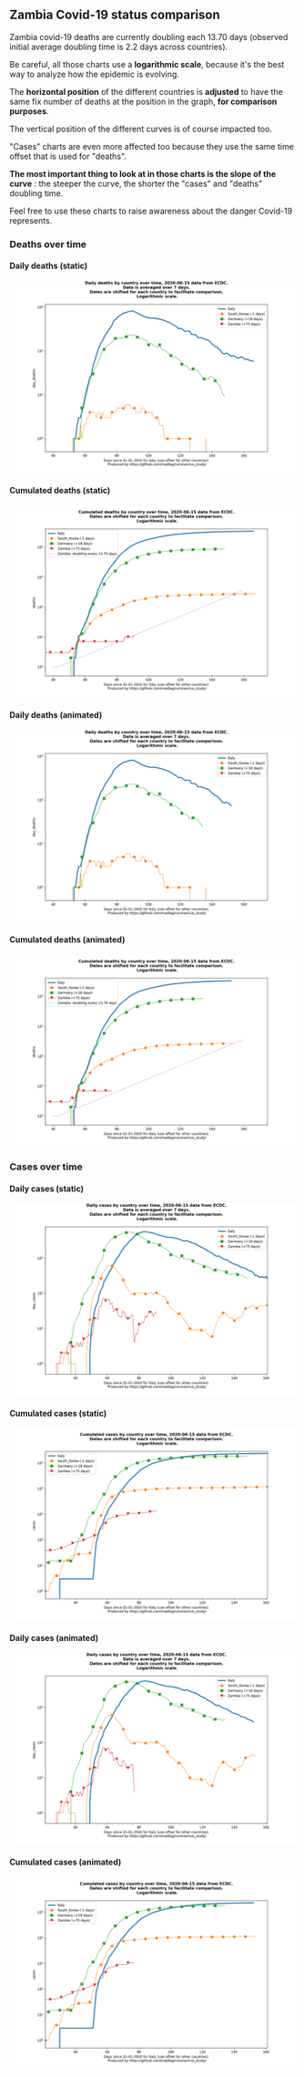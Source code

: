 ## Zambia Covid-19 status comparison 

Zambia covid-19 deaths are currently doubling each 13.70 days (observed initial average doubling time is 2.2 days across countries).



Be careful, all those charts use a **logarithmic scale**, because it's the best way to analyze how the epidemic is evolving.
 
The **horizontal position** of the different countries is **adjusted** to have the same fix number of deaths at the position in the graph, **for comparison purposes**.

The vertical position of the different curves is of course impacted too.

"Cases" charts are even more affected too because they use the same time offset that is used for "deaths".

**The most important thing to look at in those charts is the slope of the curve** : the steeper the curve, the shorter the "cases" and "deaths" doubling time.

Feel free to use these charts to raise awareness about the danger Covid-19 represents. 


 
### Deaths over time
 
#### Daily deaths (static)
![Zambia covid-19 daily deaths static chart](https://raw.githubusercontent.com/madlag/coronavirus_study/master/notebooks/graphs/2020-06-15/countries/Zambia/2020-06-15_Zambia_day_deaths.png "Zambia covid-19 day_deaths static chart")   
 
#### Cumulated deaths (static)
![Zambia covid-19 cumulated deaths static chart](https://raw.githubusercontent.com/madlag/coronavirus_study/master/notebooks/graphs/2020-06-15/countries/Zambia/2020-06-15_Zambia_deaths.png "Zambia covid-19 deaths static chart")   
 
#### Daily deaths (animated)
![Zambia covid-19 daily deaths animated chart](https://raw.githubusercontent.com/madlag/coronavirus_study/master/notebooks/graphs/2020-06-15/countries/Zambia/2020-06-15_Zambia_day_deaths.gif "Zambia covid-19 day_deaths animated chart")   
 
#### Cumulated deaths (animated)
![Zambia covid-19 cumulated deaths animated chart](https://raw.githubusercontent.com/madlag/coronavirus_study/master/notebooks/graphs/2020-06-15/countries/Zambia/2020-06-15_Zambia_deaths.gif "Zambia covid-19 deaths animated chart")   

 
### Cases over time
 
#### Daily cases (static)
![Zambia covid-19 daily cases static chart](https://raw.githubusercontent.com/madlag/coronavirus_study/master/notebooks/graphs/2020-06-15/countries/Zambia/2020-06-15_Zambia_day_cases.png "Zambia covid-19 day_cases static chart")   
 
#### Cumulated cases (static)
![Zambia covid-19 cumulated cases static chart](https://raw.githubusercontent.com/madlag/coronavirus_study/master/notebooks/graphs/2020-06-15/countries/Zambia/2020-06-15_Zambia_cases.png "Zambia covid-19 cases static chart")   
 
#### Daily cases (animated)
![Zambia covid-19 daily cases animated chart](https://raw.githubusercontent.com/madlag/coronavirus_study/master/notebooks/graphs/2020-06-15/countries/Zambia/2020-06-15_Zambia_day_cases.gif "Zambia covid-19 day_cases animated chart")   
 
#### Cumulated cases (animated)
![Zambia covid-19 cumulated cases animated chart](https://raw.githubusercontent.com/madlag/coronavirus_study/master/notebooks/graphs/2020-06-15/countries/Zambia/2020-06-15_Zambia_cases.gif "Zambia covid-19 cases animated chart")   

